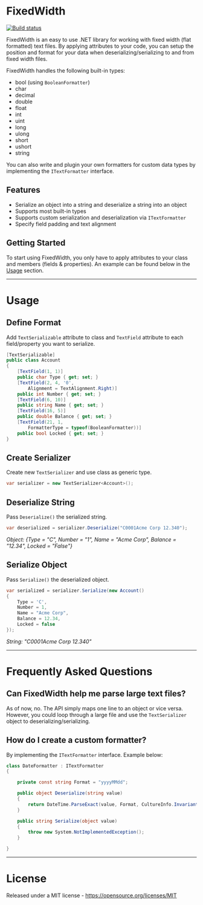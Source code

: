 # FixedWidth

[![Build status](https://ci.appveyor.com/api/projects/status/00s0wpj80kb30bnt?svg=true)](https://ci.appveyor.com/project/mscribellito/fixedwidth)

FixedWidth is an easy to use .NET library for working with fixed width (flat formatted) text files. By applying attributes to your code, you can setup the position and format for your data when deserializing/serializing to and from fixed width files.

FixedWidth handles the following built-in types:
* bool (using `BooleanFormatter`)
* char
* decimal
* double
* float
* int
* uint
* long
* ulong
* short
* ushort
* string

You can also write and plugin your own formatters for custom data types by implementing the `ITextFormatter` interface.

## Features
* Serialize an object into a string and deserialize a string into an object
* Supports most built-in types
* Supports custom serialization and deserialization via `ITextFormatter`
* Specify field padding and text alignment

## Getting Started
To start using FixedWidth, you only have to apply attributes to your class and members (fields & properties). An example can be found below in the [Usage](#usage) section.

---

# Usage

## Define Format
Add `TextSerializable` attribute to class and `TextField` attribute to each field/property you want to serialize.
```csharp
[TextSerializable]
public class Account
{
	[TextField(1, 1)]
	public char Type { get; set; }
	[TextField(2, 4, '0',
		Alignment = TextAlignment.Right)]
	public int Number { get; set; }
	[TextField(6, 10)]
	public string Name { get; set; }
	[TextField(16, 5)]
	public double Balance { get; set; }
	[TextField(21, 1,
		FormatterType = typeof(BooleanFormatter))]
	public bool Locked { get; set; }
}
```

## Create Serializer
Create new `TextSerializer` and use class as generic type.
```csharp
var serializer = new TextSerializer<Account>();
```

## Deserialize String
Pass `Deserialize()` the serialized string.
```csharp
var deserialized = serializer.Deserialize("C0001Acme Corp 12.340");
```
*Object: {Type = "C", Number = "1", Name = "Acme Corp", Balance = "12.34", Locked = "False"}*

## Serialize Object
Pass `Serialize()` the deserialized object.
```csharp
var serialized = serializer.Serialize(new Account()
{
	Type = 'C',
	Number = 1,
	Name = "Acme Corp",
	Balance = 12.34,
	Locked = false
});
```
*String: "C0001Acme Corp 12.340"*

---

# Frequently Asked Questions

## Can FixedWidth help me parse large text files?

As of now, no. The API simply maps one line to an object or vice versa. However, you could loop through a large file and use the `TextSerializer` object to deserializing/serializing.

## How do I create a custom formatter?
By implementing the `ITextFormatter` interface. Example below:

```csharp
class DateFormatter : ITextFormatter
{

	private const string Format = "yyyyMMdd";

	public object Deserialize(string value)
	{
		return DateTime.ParseExact(value, Format, CultureInfo.InvariantCulture);
	}

	public string Serialize(object value)
	{
		throw new System.NotImplementedException();
	}

}
```

---

# License
Released under a MIT license - https://opensource.org/licenses/MIT
